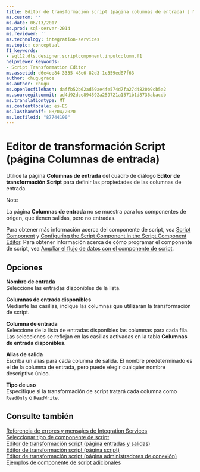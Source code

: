 ```yaml
---
title: Editor de transformación script (página columnas de entrada) | Microsoft Docs
ms.custom: ''
ms.date: 06/13/2017
ms.prod: sql-server-2014
ms.reviewer: ''
ms.technology: integration-services
ms.topic: conceptual
f1_keywords:
- sql12.dts.designer.scriptcomponent.inputcolumn.f1
helpviewer_keywords:
- Script Transformation Editor
ms.assetid: d6e4ce84-3335-48e6-82d3-1c359ed87f63
author: chugugrace
ms.author: chugu
ms.openlocfilehash: daffb52b62ad59ae4fe574d7fa27d4820b9cb5a2
ms.sourcegitcommit: ad4d92dce894592a259721a1571b1d8736abacdb
ms.translationtype: MT
ms.contentlocale: es-ES
ms.lasthandoff: 08/04/2020
ms.locfileid: "87744190"
---
```

# <a name="script-transformation-editor-input-columns-page"></a>Editor de transformación Script (página Columnas de entrada)
  Utilice la página **Columnas de entrada** del cuadro de diálogo **Editor de transformación Script** para definir las propiedades de las columnas de entrada.  
  
> [!NOTE]  
>  La página **Columnas de entrada** no se muestra para los componentes de origen, que tienen salidas, pero no entradas.  
  
 Para obtener más información acerca del componente de script, vea [Script Component](data-flow/transformations/script-component.md) y [Configuring the Script Component in the Script Component Editor](extending-packages-scripting/data-flow-script-component/configuring-the-script-component-in-the-script-component-editor.md). Para obtener información acerca de cómo programar el componente de script, vea [Ampliar el flujo de datos con el componente de script](extending-packages-scripting/data-flow-script-component/extending-the-data-flow-with-the-script-component.md).  
  
## <a name="options"></a>Opciones  
 **Nombre de entrada**  
 Seleccione las entradas disponibles de la lista.  
  
 **Columnas de entrada disponibles**  
 Mediante las casillas, indique las columnas que utilizarán la transformación de script.  
  
 **Columna de entrada**  
 Seleccione de la lista de entradas disponibles las columnas para cada fila. Las selecciones se reflejan en las casillas activadas en la tabla **Columnas de entrada disponibles**.  
  
 **Alias de salida**  
 Escriba un alias para cada columna de salida. El nombre predeterminado es el de la columna de entrada, pero puede elegir cualquier nombre descriptivo único.  
  
 **Tipo de uso**  
 Especifique si la transformación de script tratará cada columna como `ReadOnly` o `ReadWrite`.  
  
## <a name="see-also"></a>Consulte también  
 [Referencia de errores y mensajes de Integration Services](../../2014/integration-services/integration-services-error-and-message-reference.md)   
 [Seleccionar tipo de componente de script](../../2014/integration-services/select-script-component-type.md)   
 [Editor de transformación script &#40;página entradas y salidas&#41;](../../2014/integration-services/script-transformation-editor-inputs-and-outputs-page.md)   
 [Editor de transformación script &#40;página script&#41;](../../2014/integration-services/script-transformation-editor-script-page.md)   
 [Editor de transformación script &#40;página administradores de conexión&#41;](../../2014/integration-services/script-transformation-editor-connection-managers-page.md)   
 [Ejemplos de componente de script adicionales](extending-packages-scripting-data-flow-script-component-examples/additional-script-component-examples.md)  
  
  
